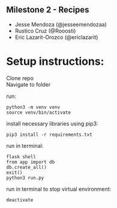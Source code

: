 ## Milestone 2 - Recipes
- Jesse Mendoza (@jesseemendozaa)
- Rustico Cruz (@Rooosti)
- Eric Lazarit-Orozco (@ericlazarit)

# Setup instructions:

<p>Clone repo<br>
Navigate to folder</p>

run:
```
python3 -m venv venv
source venv/bin/activate
```

install necessary libraries using pip3:
```
pip3 install -r requirements.txt
```

run in terminal:
```
flask shell
from app import db
db.create_all()
exit()
python3 run.py
```

run in terminal to stop virtual environment:
```
deactivate
```
